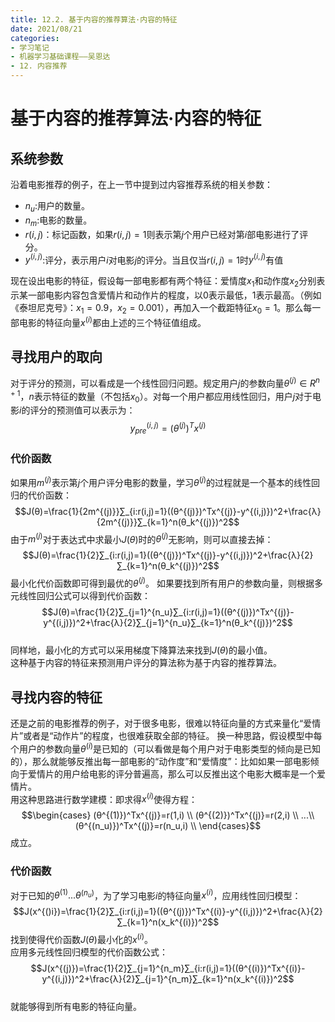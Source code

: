 ```yaml
---
title: 12.2. 基于内容的推荐算法·内容的特征
date: 2021/08/21
categories: 
- 学习笔记
- 机器学习基础课程——吴恩达
- 12. 内容推荐
---
```

# 基于内容的推荐算法·内容的特征
## 系统参数
沿着电影推荐的例子，在上一节中提到过内容推荐系统的相关参数：  

- $n_u$:用户的数量。  
- $n_m$:电影的数量。  
- $r(i,j)$：标记函数，如果$r(i,j)=1$则表示第$j$个用户已经对第$i$部电影进行了评分。  
- $y^{(i,j)}$:评分，表示用户$i$对电影$j$的评分。当且仅当$r(i,j)=1$时$y^{(i,j)}$有值  

现在设出电影的特征，假设每一部电影都有两个特征：爱情度$x_1$和动作度$x_2$分别表示某一部电影内容包含爱情片和动作片的程度，以0表示最低，1表示最高。（例如《泰坦尼克号》：$x_1=0.9$，$x_2=0.001$），再加入一个截距特征$x_0=1$。那么每一部电影的特征向量$x^{(i)}$都由上述的三个特征值组成。  

## 寻找用户的取向
对于评分的预测，可以看成是一个线性回归问题。规定用户$j$的参数向量$θ^{(j)}∈ R^{n+1}$，$n$表示特征的数量（不包括$x_0$）。对每一个用户都应用线性回归，用户$j$对于电影$i$的评分的预测值可以表示为：  
$$y^{(i,j)}_{pre}=(θ^{(j)})^Tx^{(j)}$$   

### 代价函数
如果用$m^{(j)}$表示第$j$个用户评分电影的数量，学习$θ^{(j)}$的过程就是一个基本的线性回归的代价函数：  
$$J(θ)=\frac{1}{2m^{(j)}}∑_{i:r(i,j)=1}((θ^{(j)})^Tx^{(j)}-y^{(i,j)})^2+\frac{λ}{2m^{(j)}}∑_{k=1}^n(θ_k^{(j)})^2$$
由于$m^{(j)}$对于表达式中求最小$J(θ)$时的$θ^{(j)}$无影响，则可以直接去掉：  
$$J(θ)=\frac{1}{2}∑_{i:r(i,j)=1}((θ^{(j)})^Tx^{(j)}-y^{(i,j)})^2+\frac{λ}{2}∑_{k=1}^n(θ_k^{(j)})^2$$
最小化代价函数即可得到最优的$θ^{(j)}$。
如果要找到所有用户的参数向量，则根据多元线性回归公式可以得到代价函数：  
$$J(θ)=\frac{1}{2}∑_{j=1}^{n_u}∑_{i:r(i,j)=1}((θ^{(j)})^Tx^{(j)}-y^{(i,j)})^2+\frac{λ}{2}∑_{j=1}^{n_u}∑_{k=1}^n(θ_k^{(j)})^2$$  
同样地，最小化的方式可以采用梯度下降算法来找到$J(θ)$的最小值。  
这种基于内容的特征来预测用户评分的算法称为基于内容的推荐算法。  

## 寻找内容的特征
还是之前的电影推荐的例子，对于很多电影，很难以特征向量的方式来量化“爱情片”或者是“动作片”的程度，也很难获取全部的特征。  换一种思路，假设模型中每个用户的参数向量$θ^{(i)}$是已知的（可以看做是每个用户对于电影类型的倾向是已知的），那么就能够反推出每一部电影的“动作度”和“爱情度”：比如如果一部电影倾向于爱情片的用户给电影的评分普遍高，那么可以反推出这个电影大概率是一个爱情片。  
用这种思路进行数学建模：即求得$x^{(i)}$使得方程：  
$$\begin{cases}
    (θ^{(1)})^Tx^{(j)}=r(1,i) \\
    (θ^{(2)})^Tx^{(j)}=r(2,i) \\
    ...\\
    (θ^{(n_u)})^Tx^{(j)}=r(n_u,i) \\
\end{cases}$$
成立。  

### 代价函数
对于已知的$θ^{(1)}...θ^{(n_u)}$，为了学习电影$i$的特征向量$x^{(i)}$，应用线性回归模型：  
$$J(x^{()i})=\frac{1}{2}∑_{i:r(i,j)=1}((θ^{(j)})^Tx^{(i)}-y^{(i,j)})^2+\frac{λ}{2}∑_{k=1}^n(x_k^{(i)})^2$$
找到使得代价函数$J(θ)$最小化的$x^{(i)}$。  
应用多元线性回归模型的代价函数公式：  
$$J(x^{(j)})=\frac{1}{2}∑_{j=1}^{n_m}∑_{i:r(i,j)=1}((θ^{(i)})^Tx^{(i)}-y^{(i,j)})^2+\frac{λ}{2}∑_{j=1}^{n_m}∑_{k=1}^n(x_k^{(i)})^2$$  
就能够得到所有电影的特征向量。  

